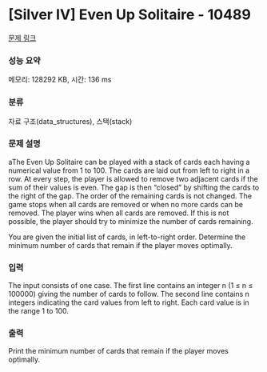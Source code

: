 # [Silver IV] Even Up Solitaire - 10489 

[문제 링크](https://www.acmicpc.net/problem/10489) 

### 성능 요약

메모리: 128292 KB, 시간: 136 ms

### 분류

자료 구조(data_structures), 스택(stack)

### 문제 설명

<p>aThe Even Up Solitaire can be played with a stack of cards each having a numerical value from 1 to 100. The cards are laid out from left to right in a row. At every step, the player is allowed to remove two adjacent cards if the sum of their values is even. The gap is then “closed” by shifting the cards to the right of the gap. The order of the remaining cards is not changed. The game stops when all cards are removed or when no more cards can be removed. The player wins when all cards are removed. If this is not possible, the player should try to minimize the number of cards remaining.</p>

<p>You are given the initial list of cards, in left-to-right order. Determine the minimum number of cards that remain if the player moves optimally.</p>

### 입력 

 <p>The input consists of one case. The first line contains an integer n (1 ≤ n ≤ 100000) giving the number of cards to follow. The second line contains n integers indicating the card values from left to right. Each card value is in the range 1 to 100.</p>

### 출력 

 <p>Print the minimum number of cards that remain if the player moves optimally.</p>

